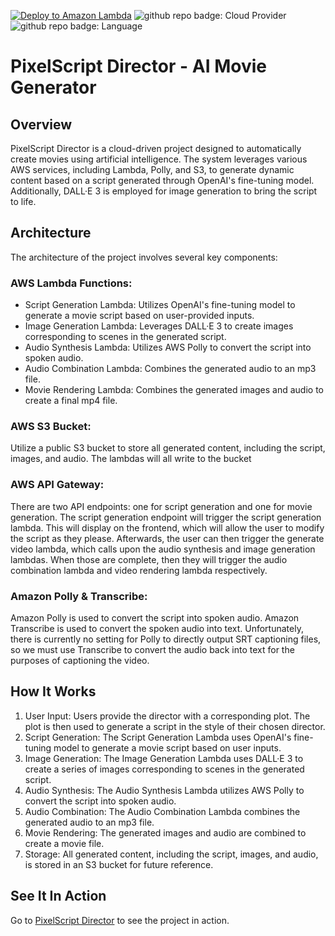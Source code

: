 [![Deploy to Amazon Lambda](https://github.com/daminals/PixelScript-Director/actions/workflows/aws.yml/badge.svg)](https://github.com/daminals/PixelScript-Director/actions/workflows/aws.yml) ![github repo badge: Cloud Provider](https://img.shields.io/badge/Cloud%20Provider-AWS-181717?color=orange) ![github repo badge: Language](https://img.shields.io/badge/Language-Python-181717?color=blue)
# PixelScript Director - AI Movie Generator

## Overview

PixelScript Director is a cloud-driven project designed to automatically create movies using artificial intelligence. The system leverages various AWS services, including Lambda, Polly, and S3, to generate dynamic content based on a script generated through OpenAI's fine-tuning model. Additionally, DALL·E 3 is employed for image generation to bring the script to life.

## Architecture

The architecture of the project involves several key components:

### AWS Lambda Functions:
- Script Generation Lambda: Utilizes OpenAI's fine-tuning model to generate a movie script based on user-provided inputs.
- Image Generation Lambda: Leverages DALL·E 3 to create images corresponding to scenes in the generated script.
- Audio Synthesis Lambda: Utilizes AWS Polly to convert the script into spoken audio.
- Audio Combination Lambda: Combines the generated audio to an mp3 file.
- Movie Rendering Lambda: Combines the generated images and audio to create a final mp4 file.

### AWS S3 Bucket:
Utilize a public S3 bucket to store all generated content, including the script, images, and audio. The lambdas will all write to the bucket

### AWS API Gateway:
There are two API endpoints: one for script generation and one for movie generation. The script generation endpoint will trigger the script generation lambda. This will display on the frontend, which will allow the user to modify the script as they please. Afterwards, the user can then trigger the generate video lambda, which calls upon the audio synthesis and image generation lambdas. When those are complete, then they will trigger the audio combination lambda and video rendering lambda respectively.

### Amazon Polly & Transcribe:
Amazon Polly is used to convert the script into spoken audio. Amazon Transcribe is used to convert the spoken audio into text. Unfortunately, there is currently no setting for Polly to directly output SRT captioning files, so we must use Transcribe to convert the audio back into text for the purposes of captioning the video.

## How It Works

1. User Input: Users provide the director with a corresponding plot. The plot is then used to generate a script in the style of their chosen director.
2. Script Generation:
The Script Generation Lambda uses OpenAI's fine-tuning model to generate a movie script based on user inputs.
3. Image Generation:
The Image Generation Lambda uses DALL·E 3 to create a series of images corresponding to scenes in the generated script.
4. Audio Synthesis:
The Audio Synthesis Lambda utilizes AWS Polly to convert the script into spoken audio.
5.  Audio Combination:
The Audio Combination Lambda combines the generated audio to an mp3 file.
6. Movie Rendering:
The generated images and audio are combined to create a movie file.
7. Storage:
All generated content, including the script, images, and audio, is stored in an S3 bucket for future reference.

## See It In Action

Go to [PixelScript Director](http://pixelscript-director.s3-website-us-east-1.amazonaws.com/) to see the project in action.